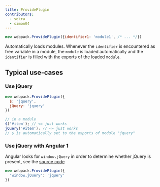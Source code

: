 ```yaml
---
title: ProvidePlugin
contributors:
  - sokra
  - simon04
---
```


```javascript
new webpack.ProvidePlugin({identifier1: 'module1', /* ... */})
```

Automatically loads modules. Whenever the `identifier` is encountered as free variable in a module, the `module` is loaded automatically and the `identifier` is filled with the exports of the loaded `module`.

## Typical use-cases

### Use jQuery

```javascript
new webpack.ProvidePlugin({
  $: 'jquery',
  jQuery: 'jquery'
})
```

```javascript
// in a module
$('#item'); // <= just works
jQuery('#item'); // <= just works
// $ is automatically set to the exports of module "jquery"
```

### Use jQuery with Angular 1

Angular looks for `window.jQuery` in order to determine whether jQuery is present, see the [source code](https://github.com/angular/angular.js/blob/v1.5.9/src/Angular.js#L1821-L1823)

```javascript
new webpack.ProvidePlugin({
  'window.jQuery': 'jquery'
})
```

